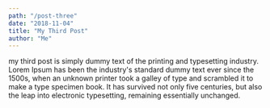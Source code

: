 ```yaml
---
path: "/post-three"
date: "2018-11-04"
title: "My Third Post"
author: "Me"
---
```


my third post
is simply dummy text of the printing and typesetting industry. Lorem Ipsum has been the industry's standard dummy text ever since the 1500s, when an unknown printer took a galley of type and scrambled it to make a type specimen book. It has survived not only five centuries, but also the leap into electronic typesetting, remaining essentially unchanged. 
